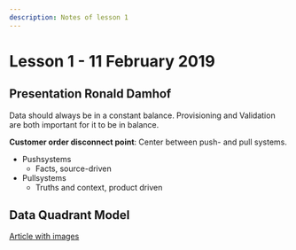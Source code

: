 ```yaml
---
description: Notes of lesson 1
---
```


# Lesson 1 - 11 February 2019

## Presentation Ronald Damhof

Data should always be in a constant balance. Provisioning and Validation are both important for it to be in balance.

**Customer order disconnect point**: Center between push- and pull systems.

* Pushsystems
  * Facts, source-driven
* Pullsystems
  * Truths and context, product driven

## Data Quadrant Model

[Article with images](https://www.scamander.com/nl/wp-content/uploads/2016/11/dutch-het-data-kwadranten-model-interview-ronald-damhof-1.pdf)


